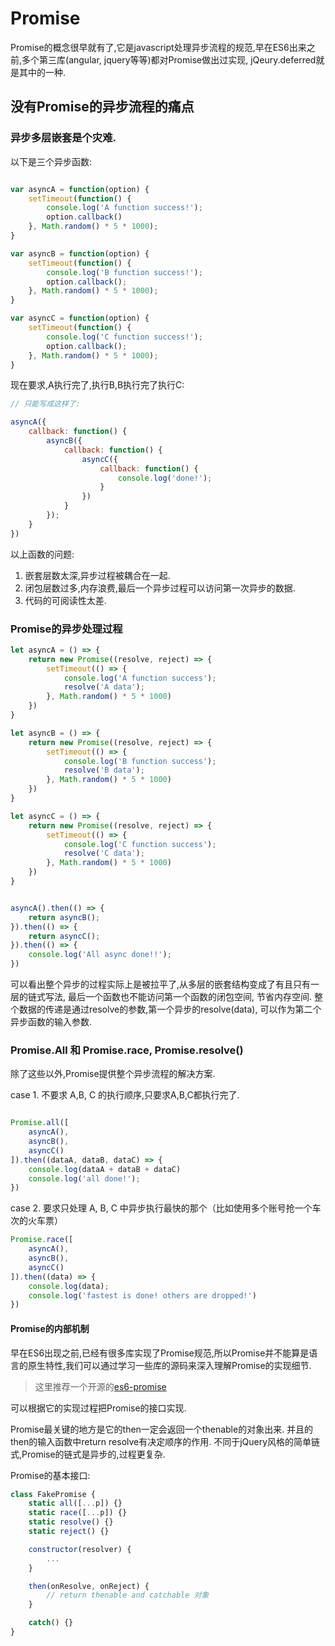 # Promise

Promise的概念很早就有了,它是javascript处理异步流程的规范,早在ES6出来之前,多个第三库(angular, jquery等等)都对Promise做出过实现,
jQeury.deferred就是其中的一种.


## 没有Promise的异步流程的痛点

### 异步多层嵌套是个灾难.

以下是三个异步函数:

```js

var asyncA = function(option) {
    setTimeout(function() {
        console.log('A function success!');
        option.callback()
    }, Math.random() * 5 * 1000);
}

var asyncB = function(option) {
    setTimeout(function() {
        console.log('B function success!');
        option.callback();
    }, Math.random() * 5 * 1000);
}

var asyncC = function(option) {
    setTimeout(function() {
        console.log('C function success!');
        option.callback();
    }, Math.random() * 5 * 1000);
}

```
现在要求,A执行完了,执行B,B执行完了执行C:

```js
// 只能写成这样了:

asyncA({
    callback: function() {
        asyncB({
            callback: function() {
                asyncC({
                    callback: function() {
                        console.log('done!');
                    }
                })
            }
        });
    }
})


```
以上函数的问题:
1. 嵌套层数太深,异步过程被耦合在一起.
2. 闭包层数过多,内存浪费,最后一个异步过程可以访问第一次异步的数据.
3. 代码的可阅读性太差.


### Promise的异步处理过程

```js
let asyncA = () => {
    return new Promise((resolve, reject) => {
        setTimeout(() => {
            console.log('A function success');
            resolve('A data');
        }, Math.random() * 5 * 1000)
    })
}

let asyncB = () => {
    return new Promise((resolve, reject) => {
        setTimeout(() => {
            console.log('B function success');
            resolve('B data');
        }, Math.random() * 5 * 1000)
    })
}

let asyncC = () => {
    return new Promise((resolve, reject) => {
        setTimeout(() => {
            console.log('C function success');
            resolve('C data');
        }, Math.random() * 5 * 1000)
    })
}

```


```js

asyncA().then(() => {
    return asyncB();
}).then(() => {
    return asyncC();
}).then(() => {
    console.log('All async done!!');
})

```

可以看出整个异步的过程实际上是被拉平了,从多层的嵌套结构变成了有且只有一层的链式写法, 最后一个函数也不能访问第一个函数的闭包空间, 节省内存空间.
整个数据的传递是通过resolve的参数,第一个异步的resolve(data), 可以作为第二个异步函数的输入参数.


### Promise.All 和 Promise.race, Promise.resolve()

除了这些以外,Promise提供整个异步流程的解决方案.

case 1. 不要求 A,B, C 的执行顺序,只要求A,B,C都执行完了.

```js

Promise.all([
    asyncA(),
    asyncB(),
    asyncC()
]).then((dataA, dataB, dataC) => {
    console.log(dataA + dataB + dataC)
    console.log('all done!');
})

```



case 2. 要求只处理 A, B, C 中异步执行最快的那个（比如使用多个账号抢一个车次的火车票）
```js
Promise.race([
    asyncA(), 
    asyncB(), 
    asyncC()
]).then((data) => {
    console.log(data);
    console.log('fastest is done! others are dropped!')
})

```


#### Promise的内部机制
早在ES6出现之前,已经有很多库实现了Promise规范,所以Promise并不能算是语言的原生特性,我们可以通过学习一些库的源码来深入理解Promise的实现细节.

>  这里推荐一个开源的[es6-promise](https://github.com/stefanpenner/es6-promise/blob/master/dist/es6-promise.js)

可以根据它的实现过程把Promise的接口实现.

Promise最关键的地方是它的then一定会返回一个thenable的对象出来.
并且的then的输入函数中return resolve有决定顺序的作用.
不同于jQuery风格的简单链式,Promise的链式是异步的,过程更复杂.

Promise的基本接口:
```js
class FakePromise {
    static all([...p]) {}
    static race([...p]) {}
    static resolve() {}
    static reject() {}

    constructor(resolver) {
        ...
    }

    then(onResolve, onReject) {
        // return thenable and catchable 对象       
    }

    catch() {}
}
```

 

